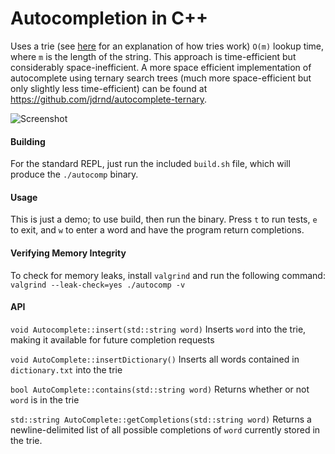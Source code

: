 # Autocompletion in C++

Uses a trie (see [here](https://www.geeksforgeeks.org/trie-insert-and-search/) for an explanation of how tries work) `O(m)` lookup time, where `m` is the length of the string. This approach is time-efficient but considerably space-inefficient. A more space efficient implementation of autocomplete using ternary search trees (much more space-efficient but only slightly less time-efficient) can be found at https://github.com/jdrnd/autocomplete-ternary.

![Screenshot](https://image.prntscr.com/image/guGifAWPR4qMnBE2jrzOzw.png)

#### Building
For the standard REPL, just run the included `build.sh` file, which will produce the `./autocomp` binary.

#### Usage
This is just a demo; to use build, then run the binary. Press `t` to run tests,
`e` to exit, and `w` to enter a word and have the program return completions.

#### Verifying Memory Integrity
To check for memory leaks, install `valgrind` and run the following command:
`valgrind --leak-check=yes ./autocomp -v`


#### API

`void Autocomplete::insert(std::string word)`
Inserts `word` into the trie, making it available for future completion requests

`void AutoComplete::insertDictionary()`
Inserts all words contained in `dictionary.txt` into the trie

`bool AutoComplete::contains(std::string word)`
Returns whether or not `word` is in the trie

`std::string AutoComplete::getCompletions(std::string word)`
Returns a newline-delimited list of all possible completions of `word` currently stored in the trie.
